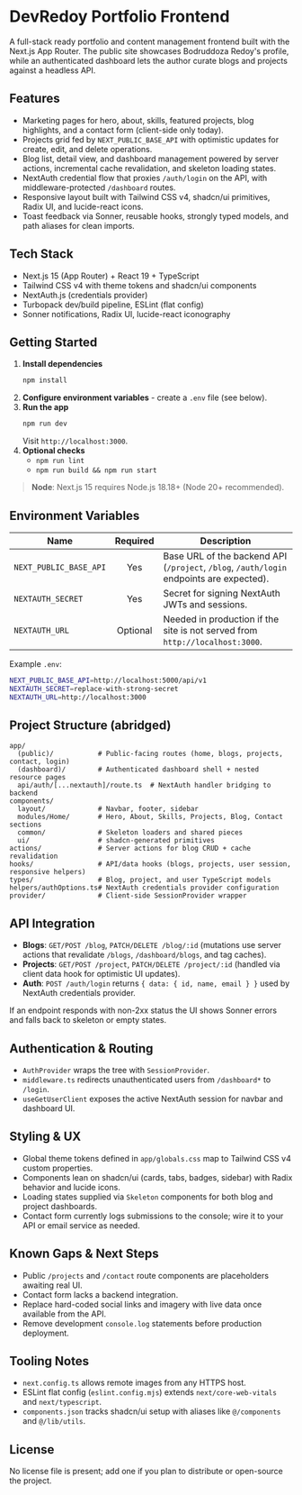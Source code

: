 # DevRedoy Portfolio Frontend

A full-stack ready portfolio and content management frontend built with the Next.js App Router. The public site showcases Bodruddoza Redoy's profile, while an authenticated dashboard lets the author curate blogs and projects against a headless API.

## Features
- Marketing pages for hero, about, skills, featured projects, blog highlights, and a contact form (client-side only today).
- Projects grid fed by `NEXT_PUBLIC_BASE_API` with optimistic updates for create, edit, and delete operations.
- Blog list, detail view, and dashboard management powered by server actions, incremental cache revalidation, and skeleton loading states.
- NextAuth credential flow that proxies `/auth/login` on the API, with middleware-protected `/dashboard` routes.
- Responsive layout built with Tailwind CSS v4, shadcn/ui primitives, Radix UI, and lucide-react icons.
- Toast feedback via Sonner, reusable hooks, strongly typed models, and path aliases for clean imports.

## Tech Stack
- Next.js 15 (App Router) + React 19 + TypeScript
- Tailwind CSS v4 with theme tokens and shadcn/ui components
- NextAuth.js (credentials provider)
- Turbopack dev/build pipeline, ESLint (flat config)
- Sonner notifications, Radix UI, lucide-react iconography

## Getting Started
1. **Install dependencies**
   ```bash
   npm install
   ```
2. **Configure environment variables** - create a `.env` file (see below).
3. **Run the app**
   ```bash
   npm run dev
   ```
   Visit `http://localhost:3000`.
4. **Optional checks**
   - `npm run lint`
   - `npm run build && npm run start`

> **Node**: Next.js 15 requires Node.js 18.18+ (Node 20+ recommended).

## Environment Variables
| Name | Required | Description |
| ---- | :------: | ----------- |
| `NEXT_PUBLIC_BASE_API` | Yes | Base URL of the backend API (`/project`, `/blog`, `/auth/login` endpoints are expected). |
| `NEXTAUTH_SECRET` | Yes | Secret for signing NextAuth JWTs and sessions. |
| `NEXTAUTH_URL` | Optional | Needed in production if the site is not served from `http://localhost:3000`. |

Example `.env`:
```bash
NEXT_PUBLIC_BASE_API=http://localhost:5000/api/v1
NEXTAUTH_SECRET=replace-with-strong-secret
NEXTAUTH_URL=http://localhost:3000
```

## Project Structure (abridged)
```
app/
  (public)/           # Public-facing routes (home, blogs, projects, contact, login)
  (dashboard)/        # Authenticated dashboard shell + nested resource pages
  api/auth/[...nextauth]/route.ts  # NextAuth handler bridging to backend
components/
  layout/             # Navbar, footer, sidebar
  modules/Home/       # Hero, About, Skills, Projects, Blog, Contact sections
  common/             # Skeleton loaders and shared pieces
  ui/                 # shadcn-generated primitives
actions/              # Server actions for blog CRUD + cache revalidation
hooks/                # API/data hooks (blogs, projects, user session, responsive helpers)
types/                # Blog, project, and user TypeScript models
helpers/authOptions.ts# NextAuth credentials provider configuration
provider/             # Client-side SessionProvider wrapper
```

## API Integration
- **Blogs**: `GET/POST /blog`, `PATCH/DELETE /blog/:id` (mutations use server actions that revalidate `/blogs`, `/dashboard/blogs`, and tag caches).
- **Projects**: `GET/POST /project`, `PATCH/DELETE /project/:id` (handled via client data hook for optimistic UI updates).
- **Auth**: `POST /auth/login` returns `{ data: { id, name, email } }` used by NextAuth credentials provider.

If an endpoint responds with non-2xx status the UI shows Sonner errors and falls back to skeleton or empty states.

## Authentication & Routing
- `AuthProvider` wraps the tree with `SessionProvider`.
- `middleware.ts` redirects unauthenticated users from `/dashboard*` to `/login`.
- `useGetUserClient` exposes the active NextAuth session for navbar and dashboard UI.

## Styling & UX
- Global theme tokens defined in `app/globals.css` map to Tailwind CSS v4 custom properties.
- Components lean on shadcn/ui (cards, tabs, badges, sidebar) with Radix behavior and lucide icons.
- Loading states supplied via `Skeleton` components for both blog and project dashboards.
- Contact form currently logs submissions to the console; wire it to your API or email service as needed.

## Known Gaps & Next Steps
- Public `/projects` and `/contact` route components are placeholders awaiting real UI.
- Contact form lacks a backend integration.
- Replace hard-coded social links and imagery with live data once available from the API.
- Remove development `console.log` statements before production deployment.

## Tooling Notes
- `next.config.ts` allows remote images from any HTTPS host.
- ESLint flat config (`eslint.config.mjs`) extends `next/core-web-vitals` and `next/typescript`.
- `components.json` tracks shadcn/ui setup with aliases like `@/components` and `@/lib/utils`.

## License
No license file is present; add one if you plan to distribute or open-source the project.
